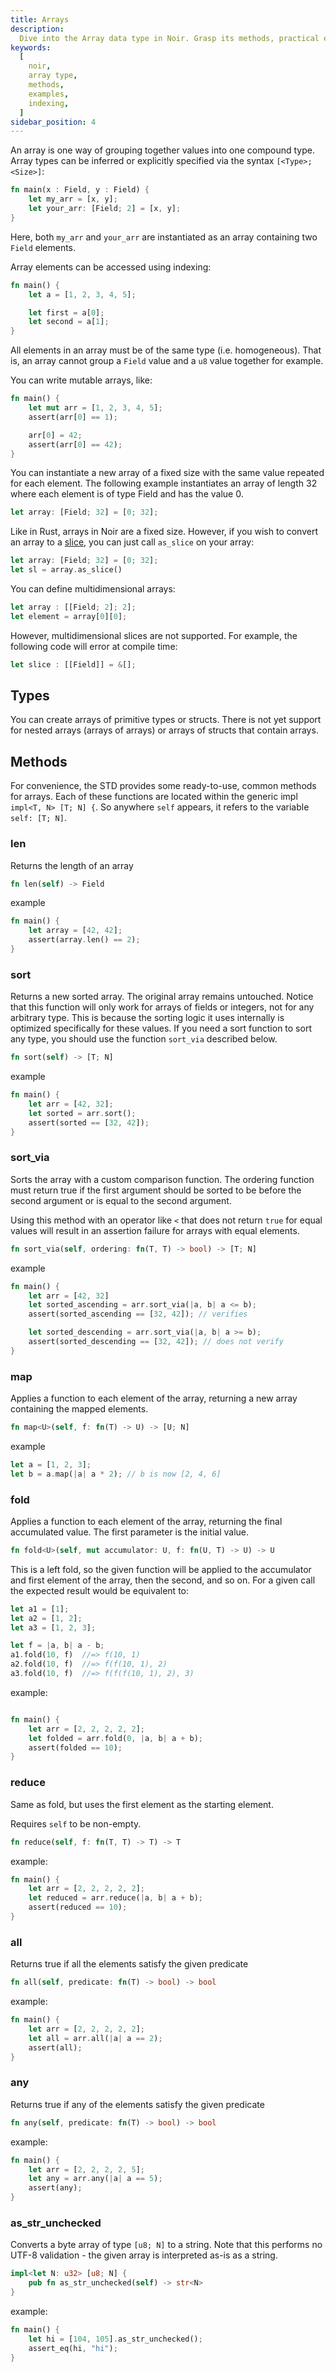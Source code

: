 ```yaml
---
title: Arrays
description:
  Dive into the Array data type in Noir. Grasp its methods, practical examples, and best practices for efficiently using Arrays in your Noir code.
keywords:
  [
    noir,
    array type,
    methods,
    examples,
    indexing,
  ]
sidebar_position: 4
---
```


An array is one way of grouping together values into one compound type. Array types can be inferred
or explicitly specified via the syntax `[<Type>; <Size>]`:

```rust
fn main(x : Field, y : Field) {
    let my_arr = [x, y];
    let your_arr: [Field; 2] = [x, y];
}
```

Here, both `my_arr` and `your_arr` are instantiated as an array containing two `Field` elements.

Array elements can be accessed using indexing:

```rust
fn main() {
    let a = [1, 2, 3, 4, 5];

    let first = a[0];
    let second = a[1];
}
```

All elements in an array must be of the same type (i.e. homogeneous). That is, an array cannot group
a `Field` value and a `u8` value together for example.

You can write mutable arrays, like:

```rust
fn main() {
    let mut arr = [1, 2, 3, 4, 5];
    assert(arr[0] == 1);

    arr[0] = 42;
    assert(arr[0] == 42);
}
```

You can instantiate a new array of a fixed size with the same value repeated for each element. The following example instantiates an array of length 32 where each element is of type Field and has the value 0.

```rust
let array: [Field; 32] = [0; 32];
```

Like in Rust, arrays in Noir are a fixed size. However, if you wish to convert an array to a [slice](./slices.mdx), you can just call `as_slice` on your array:

```rust
let array: [Field; 32] = [0; 32];
let sl = array.as_slice()
```

You can define multidimensional arrays:

```rust
let array : [[Field; 2]; 2];
let element = array[0][0];
```

However, multidimensional slices are not supported. For example, the following code will error at compile time:

```rust
let slice : [[Field]] = &[];
```

## Types

You can create arrays of primitive types or structs. There is not yet support for nested arrays
(arrays of arrays) or arrays of structs that contain arrays.

## Methods

For convenience, the STD provides some ready-to-use, common methods for arrays.
Each of these functions are located within the generic impl `impl<T, N> [T; N] {`.
So anywhere `self` appears, it refers to the variable `self: [T; N]`.

### len

Returns the length of an array

```rust
fn len(self) -> Field
```

example

```rust
fn main() {
    let array = [42, 42];
    assert(array.len() == 2);
}
```

### sort

Returns a new sorted array. The original array remains untouched. Notice that this function will
only work for arrays of fields or integers, not for any arbitrary type. This is because the sorting
logic it uses internally is optimized specifically for these values. If you need a sort function to
sort any type, you should use the function `sort_via` described below.

```rust
fn sort(self) -> [T; N]
```

example

```rust
fn main() {
    let arr = [42, 32];
    let sorted = arr.sort();
    assert(sorted == [32, 42]);
}
```

### sort_via

Sorts the array with a custom comparison function. The ordering function must return true if the first argument should be sorted to be before the second argument or is equal to the second argument.

Using this method with an operator like `<` that does not return `true` for equal values will result in an assertion failure for arrays with equal elements.

```rust
fn sort_via(self, ordering: fn(T, T) -> bool) -> [T; N]
```

example

```rust
fn main() {
    let arr = [42, 32]
    let sorted_ascending = arr.sort_via(|a, b| a <= b);
    assert(sorted_ascending == [32, 42]); // verifies

    let sorted_descending = arr.sort_via(|a, b| a >= b);
    assert(sorted_descending == [32, 42]); // does not verify
}
```

### map

Applies a function to each element of the array, returning a new array containing the mapped elements.

```rust
fn map<U>(self, f: fn(T) -> U) -> [U; N]
```

example

```rust
let a = [1, 2, 3];
let b = a.map(|a| a * 2); // b is now [2, 4, 6]
```

### fold

Applies a function to each element of the array, returning the final accumulated value. The first
parameter is the initial value.

```rust
fn fold<U>(self, mut accumulator: U, f: fn(U, T) -> U) -> U
```

This is a left fold, so the given function will be applied to the accumulator and first element of
the array, then the second, and so on. For a given call the expected result would be equivalent to:

```rust
let a1 = [1];
let a2 = [1, 2];
let a3 = [1, 2, 3];

let f = |a, b| a - b;
a1.fold(10, f)  //=> f(10, 1)
a2.fold(10, f)  //=> f(f(10, 1), 2)
a3.fold(10, f)  //=> f(f(f(10, 1), 2), 3)
```

example:

```rust

fn main() {
    let arr = [2, 2, 2, 2, 2];
    let folded = arr.fold(0, |a, b| a + b);
    assert(folded == 10);
}

```

### reduce

Same as fold, but uses the first element as the starting element.

Requires `self` to be non-empty.

```rust
fn reduce(self, f: fn(T, T) -> T) -> T
```

example:

```rust
fn main() {
    let arr = [2, 2, 2, 2, 2];
    let reduced = arr.reduce(|a, b| a + b);
    assert(reduced == 10);
}
```

### all

Returns true if all the elements satisfy the given predicate

```rust
fn all(self, predicate: fn(T) -> bool) -> bool
```

example:

```rust
fn main() {
    let arr = [2, 2, 2, 2, 2];
    let all = arr.all(|a| a == 2);
    assert(all);
}
```

### any

Returns true if any of the elements satisfy the given predicate

```rust
fn any(self, predicate: fn(T) -> bool) -> bool
```

example:

```rust
fn main() {
    let arr = [2, 2, 2, 2, 5];
    let any = arr.any(|a| a == 5);
    assert(any);
}
```

### as_str_unchecked

Converts a byte array of type `[u8; N]` to a string. Note that this performs no UTF-8 validation -
the given array is interpreted as-is as a string.

```rust
impl<let N: u32> [u8; N] {
    pub fn as_str_unchecked(self) -> str<N>
}
```

example:

```rust
fn main() {
    let hi = [104, 105].as_str_unchecked();
    assert_eq(hi, "hi");
}
```
